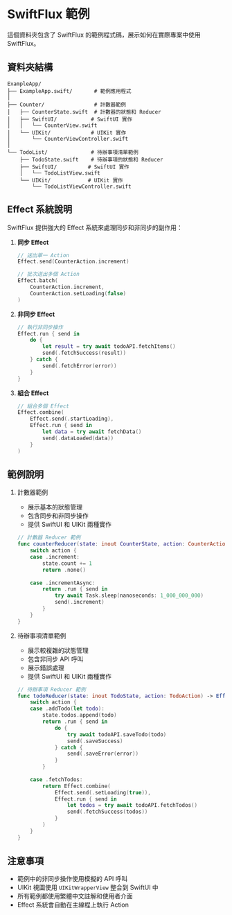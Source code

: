 # SwiftFlux 範例

這個資料夾包含了 SwiftFlux 的範例程式碼，展示如何在實際專案中使用 SwiftFlux。

## 資料夾結構

```
ExampleApp/
├── ExampleApp.swift/       # 範例應用程式
│
├── Counter/                # 計數器範例
│   ├── CounterState.swift  # 計數器的狀態和 Reducer
│   ├── SwiftUI/           # SwiftUI 實作
│   │   └── CounterView.swift
│   └── UIKit/             # UIKit 實作
│       └── CounterViewController.swift
│
└── TodoList/              # 待辦事項清單範例
    ├── TodoState.swift    # 待辦事項的狀態和 Reducer
    ├── SwiftUI/          # SwiftUI 實作
    │   └── TodoListView.swift
    └── UIKit/            # UIKit 實作
        └── TodoListViewController.swift
```

## Effect 系統說明

SwiftFlux 提供強大的 Effect 系統來處理同步和非同步的副作用：

1. **同步 Effect**
   ```swift
   // 送出單一 Action
   Effect.send(CounterAction.increment)
   
   // 批次送出多個 Action
   Effect.batch(
       CounterAction.increment,
       CounterAction.setLoading(false)
   )
   ```

2. **非同步 Effect**
   ```swift
   // 執行非同步操作
   Effect.run { send in
       do {
           let result = try await todoAPI.fetchItems()
           send(.fetchSuccess(result))
       } catch {
           send(.fetchError(error))
       }
   }
   ```

3. **組合 Effect**
   ```swift
   // 組合多個 Effect
   Effect.combine(
       Effect.send(.startLoading),
       Effect.run { send in
           let data = try await fetchData()
           send(.dataLoaded(data))
       }
   )
   ```

## 範例說明

1. 計數器範例
   - 展示基本的狀態管理
   - 包含同步和非同步操作
   - 提供 SwiftUI 和 UIKit 兩種實作
   
   ```swift
   // 計數器 Reducer 範例
   func counterReducer(state: inout CounterState, action: CounterAction) -> Effect<CounterAction> {
       switch action {
       case .increment:
           state.count += 1
           return .none()
           
       case .incrementAsync:
           return .run { send in
               try await Task.sleep(nanoseconds: 1_000_000_000)
               send(.increment)
           }
       }
   }
   ```

2. 待辦事項清單範例
   - 展示較複雜的狀態管理
   - 包含非同步 API 呼叫
   - 展示錯誤處理
   - 提供 SwiftUI 和 UIKit 兩種實作
   
   ```swift
   // 待辦事項 Reducer 範例
   func todoReducer(state: inout TodoState, action: TodoAction) -> Effect<TodoAction> {
       switch action {
       case .addTodo(let todo):
           state.todos.append(todo)
           return .run { send in
               do {
                   try await todoAPI.saveTodo(todo)
                   send(.saveSuccess)
               } catch {
                   send(.saveError(error))
               }
           }
           
       case .fetchTodos:
           return Effect.combine(
               Effect.send(.setLoading(true)),
               Effect.run { send in
                   let todos = try await todoAPI.fetchTodos()
                   send(.fetchSuccess(todos))
               }
           )
       }
   }
   ```

## 注意事項

- 範例中的非同步操作使用模擬的 API 呼叫
- UIKit 視圖使用 `UIKitWrapperView` 整合到 SwiftUI 中
- 所有範例都使用繁體中文註解和使用者介面
- Effect 系統會自動在主線程上執行 Action
